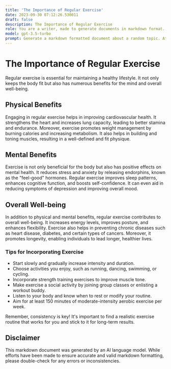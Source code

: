 ```yaml
---
title: 'The Importance of Regular Exercise'
date: 2023-09-30 07:12:26.530011
draft: false
description: The Importance of Regular Exercise
role: You are a writer, made to generate documents in markdown format. It is very important that all of the documents you generate are in valid markdown format.
model: gpt-3.5-turbo
prompt: Generate a markdown formatted document about a random topic. At the bottom, include a disclaimer explaining that the document was generated by you. The first line of the document should be the title. Make sure that the entire document is in proper markdown format, using a mix of various tags to make the document visually appealing.
---
```


# The Importance of Regular Exercise

Regular exercise is essential for maintaining a healthy lifestyle. It not only keeps the body fit but also has numerous benefits for the mind and overall well-being.

## Physical Benefits

Engaging in regular exercise helps in improving cardiovascular health. It strengthens the heart and increases lung capacity, leading to better stamina and endurance. Moreover, exercise promotes weight management by burning calories and increasing metabolism. It also helps in building and toning muscles, resulting in a well-defined and fit physique.

## Mental Benefits

Exercise is not only beneficial for the body but also has positive effects on mental health. It reduces stress and anxiety by releasing endorphins, known as the "feel-good" hormones. Regular exercise improves sleep patterns, enhances cognitive function, and boosts self-confidence. It can even aid in reducing symptoms of depression and improving overall mood.

## Overall Well-being

In addition to physical and mental benefits, regular exercise contributes to overall well-being. It increases energy levels, improves posture, and enhances flexibility. Exercise also helps in preventing chronic diseases such as heart disease, diabetes, and certain types of cancers. Moreover, it promotes longevity, enabling individuals to lead longer, healthier lives.

### Tips for Incorporating Exercise

- Start slowly and gradually increase intensity and duration.
- Choose activities you enjoy, such as running, dancing, swimming, or cycling.
- Incorporate strength training exercises to improve muscle tone.
- Make exercise a social activity by joining group classes or enlisting a workout buddy.
- Listen to your body and know when to rest or modify your routine.
- Aim for at least 150 minutes of moderate-intensity aerobic exercise per week.

Remember, consistency is key! It's important to find a realistic exercise routine that works for you and stick to it for long-term results.

## Disclaimer

This markdown document was generated by an AI language model. While efforts have been made to ensure accurate and valid markdown formatting, please double-check for any errors or inconsistencies.